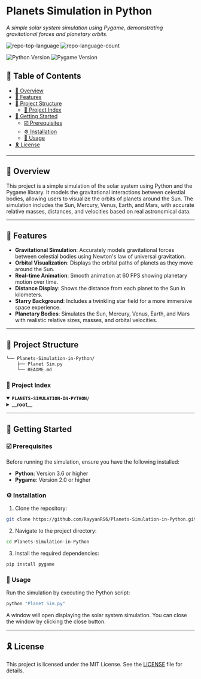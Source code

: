 <h1>Planets Simulation in Python</h1>
<p align="left">
	<em>A simple solar system simulation using Pygame, demonstrating gravitational forces and planetary orbits.</em>
</p>
<p align="left">
	<img src="https://img.shields.io/github/languages/top/RayyanRS6/Planets-Simulation-in-Python?style=default&color=8f00ff" alt="repo-top-language">
	<img src="https://img.shields.io/github/languages/count/RayyanRS6/Planets-Simulation-in-Python?style=default&color=8f00ff" alt="repo-language-count">
</p>
<p align="left">
	<img src="https://img.shields.io/badge/Python-3.6+-blue.svg" alt="Python Version">
	<img src="https://img.shields.io/badge/Pygame-2.0+-green.svg" alt="Pygame Version">
</p>

## 🔗 Table of Contents

- [📍 Overview](#-overview)
- [👾 Features](#-features)
- [📁 Project Structure](#-project-structure)
  - [📂 Project Index](#-project-index)
- [🚀 Getting Started](#-getting-started)
  - [☑️ Prerequisites](#-prerequisites)
  - [⚙️ Installation](#-installation)
  - [🤖 Usage](#🤖-usage)
- [🎗 License](#-license)

---

## 📍 Overview

This project is a simple simulation of the solar system using Python and the Pygame library. It models the gravitational interactions between celestial bodies, allowing users to visualize the orbits of planets around the Sun. The simulation includes the Sun, Mercury, Venus, Earth, and Mars, with accurate relative masses, distances, and velocities based on real astronomical data.

---

## 👾 Features

- **Gravitational Simulation**: Accurately models gravitational forces between celestial bodies using Newton's law of universal gravitation.
- **Orbital Visualization**: Displays the orbital paths of planets as they move around the Sun.
- **Real-time Animation**: Smooth animation at 60 FPS showing planetary motion over time.
- **Distance Display**: Shows the distance from each planet to the Sun in kilometers.
- **Starry Background**: Includes a twinkling star field for a more immersive space experience.
- **Planetary Bodies**: Simulates the Sun, Mercury, Venus, Earth, and Mars with realistic relative sizes, masses, and orbital velocities.

---

## 📁 Project Structure

```sh
└── Planets-Simulation-in-Python/
    ├── Planet Sim.py
    └── README.md
```


### 📂 Project Index
<details open>
	<summary><b><code>PLANETS-SIMULATION-IN-PYTHON/</code></b></summary>
	<details> <!-- __root__ Submodule -->
		<summary><b>__root__</b></summary>
		<blockquote>
			<table>
			<tr>
				<td><b><a href='https://github.com/RayyanRS6/Planets-Simulation-in-Python/blob/master/Planet Sim.py'>Planet Sim.py</a></b></td>
				<td>Main simulation script containing the Planet class and game loop for the solar system simulation.</td>
			</tr>
			</table>
		</blockquote>
	</details>
</details>

---
## 🚀 Getting Started

### ☑️ Prerequisites

Before running the simulation, ensure you have the following installed:

- **Python**: Version 3.6 or higher
- **Pygame**: Version 2.0 or higher

### ⚙️ Installation

1. Clone the repository:
```sh
git clone https://github.com/RayyanRS6/Planets-Simulation-in-Python.git
```

2. Navigate to the project directory:
```sh
cd Planets-Simulation-in-Python
```

3. Install the required dependencies:
```sh
pip install pygame
```

### 🤖 Usage

Run the simulation by executing the Python script:
```sh
python "Planet Sim.py"
```

A window will open displaying the solar system simulation. You can close the window by clicking the close button.

---

## 🎗 License

This project is licensed under the MIT License. See the [LICENSE](LICENSE) file for details.
